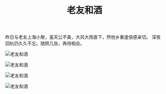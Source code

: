 ﻿---
layout: post
title: 老友和酒
category: 生活
description: 他乡重逢
---
  昨日与老友上海小聚，虽天公不美，大风大雨直下，然他乡重逢倍感亲切。
  深夜回杭仍久久不忘。随照几张，再待相会。

![老友和酒](2018-08-13-old-friends/1.jpg)

![老友和酒](2018-08-13-old-friends/2.jpg)

![老友和酒](2018-08-13-old-friends/3.jpg)

![老友和酒](2018-08-13-old-friends/4.jpg)

